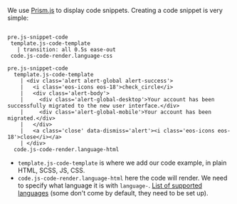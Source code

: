 We use [Prism.js](https://prismjs.com/) to display code snippets. Creating a code snippet is very simple:

```

pre.js-snippet-code
 template.js-code-template
   | transition: all 0.5s ease-out
 code.js-code-render.language-css

```

```
pre.js-snippet-code
  template.js-code-template
    | <div class='alert alert-global alert-success'>
    |   <i class='eos-icons eos-18'>check_circle</i>
    |   <div class='alert-body'>
    |     <div class='alert-global-desktop'>Your account has been successfully migrated to the new user interface.</div>
    |     <div class='alert-global-mobile'>Your account has been migrated.</div>
    |   </div>
    |   <a class='close' data-dismiss='alert'><i class='eos-icons eos-18'>close</i></a>
    | </div>
  code.js-code-render.language-html
```

- `template.js-code-template` is where we add our code example, in plain HTML, SCSS, JS, CSS.
- `code.js-code-render.language-html` here the code will render. We need to specify what language it is with `language-`. [List of supported languages](https://lucidar.me/en/web-dev/list-of-supported-languages-by-prism/) (some don't come by default, they need to be set up).
